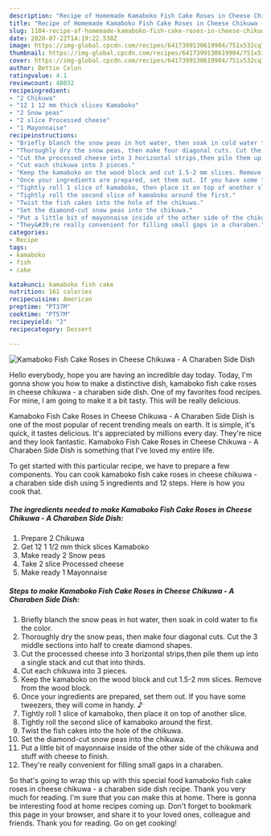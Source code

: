 ```yaml
---
description: "Recipe of Homemade Kamaboko Fish Cake Roses in Cheese Chikuwa - A Charaben Side Dish"
title: "Recipe of Homemade Kamaboko Fish Cake Roses in Cheese Chikuwa - A Charaben Side Dish"
slug: 1104-recipe-of-homemade-kamaboko-fish-cake-roses-in-cheese-chikuwa-a-charaben-side-dish
date: 2020-07-22T14:19:22.538Z
image: https://img-global.cpcdn.com/recipes/6417399130619904/751x532cq70/kamaboko-fish-cake-roses-in-cheese-chikuwa-a-charaben-side-dish-recipe-main-photo.jpg
thumbnail: https://img-global.cpcdn.com/recipes/6417399130619904/751x532cq70/kamaboko-fish-cake-roses-in-cheese-chikuwa-a-charaben-side-dish-recipe-main-photo.jpg
cover: https://img-global.cpcdn.com/recipes/6417399130619904/751x532cq70/kamaboko-fish-cake-roses-in-cheese-chikuwa-a-charaben-side-dish-recipe-main-photo.jpg
author: Bettie Colon
ratingvalue: 4.1
reviewcount: 48032
recipeingredient:
- "2 Chikuwa"
- "12 1 12 mm thick slices Kamaboko"
- "2 Snow peas"
- "2 slice Processed cheese"
- "1 Mayonnaise"
recipeinstructions:
- "Briefly blanch the snow peas in hot water, then soak in cold water to fix the color."
- "Thoroughly dry the snow peas, then make four diagonal cuts. Cut the 3 middle sections into half to create diamond shapes."
- "Cut the processed cheese into 3 horizontal strips,then pile them up into a single stack and cut that into thirds."
- "Cut each chikuwa into 3 pieces."
- "Keep the kamaboko on the wood block and cut 1.5-2 mm slices. Remove from the wood block."
- "Once your ingredients are prepared, set them out. If you have some tweezers, they will come in handy. ♪"
- "Tightly roll 1 slice of kamaboko, then place it on top of another slice."
- "Tightly roll the second slice of kamaboko around the first."
- "Twist the fish cakes into the hole of the chikuwa."
- "Set the diamond-cut snow peas into the chikuwa."
- "Put a little bit of mayonnaise inside of the other side of the chikuwa and stuff with cheese to finish."
- "They&#39;re really convenient for filling small gaps in a charaben."
categories:
- Recipe
tags:
- kamaboko
- fish
- cake

katakunci: kamaboko fish cake 
nutrition: 161 calories
recipecuisine: American
preptime: "PT37M"
cooktime: "PT57M"
recipeyield: "2"
recipecategory: Dessert

---
```



![Kamaboko Fish Cake Roses in Cheese Chikuwa - A Charaben Side Dish](https://img-global.cpcdn.com/recipes/6417399130619904/751x532cq70/kamaboko-fish-cake-roses-in-cheese-chikuwa-a-charaben-side-dish-recipe-main-photo.jpg)

Hello everybody, hope you are having an incredible day today. Today, I'm gonna show you how to make a distinctive dish, kamaboko fish cake roses in cheese chikuwa - a charaben side dish. One of my favorites food recipes. For mine, I am going to make it a bit tasty. This will be really delicious.



Kamaboko Fish Cake Roses in Cheese Chikuwa - A Charaben Side Dish is one of the most popular of recent trending meals on earth. It is simple, it's quick, it tastes delicious. It's appreciated by millions every day. They're nice and they look fantastic. Kamaboko Fish Cake Roses in Cheese Chikuwa - A Charaben Side Dish is something that I've loved my entire life.


To get started with this particular recipe, we have to prepare a few components. You can cook kamaboko fish cake roses in cheese chikuwa - a charaben side dish using 5 ingredients and 12 steps. Here is how you cook that.

<!--inarticleads1-->

##### The ingredients needed to make Kamaboko Fish Cake Roses in Cheese Chikuwa - A Charaben Side Dish:

1. Prepare 2 Chikuwa
1. Get 12 1 1/2 mm thick slices Kamaboko
1. Make ready 2 Snow peas
1. Take 2 slice Processed cheese
1. Make ready 1 Mayonnaise




<!--inarticleads2-->

##### Steps to make Kamaboko Fish Cake Roses in Cheese Chikuwa - A Charaben Side Dish:

1. Briefly blanch the snow peas in hot water, then soak in cold water to fix the color.
1. Thoroughly dry the snow peas, then make four diagonal cuts. Cut the 3 middle sections into half to create diamond shapes.
1. Cut the processed cheese into 3 horizontal strips,then pile them up into a single stack and cut that into thirds.
1. Cut each chikuwa into 3 pieces.
1. Keep the kamaboko on the wood block and cut 1.5-2 mm slices. Remove from the wood block.
1. Once your ingredients are prepared, set them out. If you have some tweezers, they will come in handy. ♪
1. Tightly roll 1 slice of kamaboko, then place it on top of another slice.
1. Tightly roll the second slice of kamaboko around the first.
1. Twist the fish cakes into the hole of the chikuwa.
1. Set the diamond-cut snow peas into the chikuwa.
1. Put a little bit of mayonnaise inside of the other side of the chikuwa and stuff with cheese to finish.
1. They&#39;re really convenient for filling small gaps in a charaben.




So that's going to wrap this up with this special food kamaboko fish cake roses in cheese chikuwa - a charaben side dish recipe. Thank you very much for reading. I'm sure that you can make this at home. There is gonna be interesting food at home recipes coming up. Don't forget to bookmark this page in your browser, and share it to your loved ones, colleague and friends. Thank you for reading. Go on get cooking!
